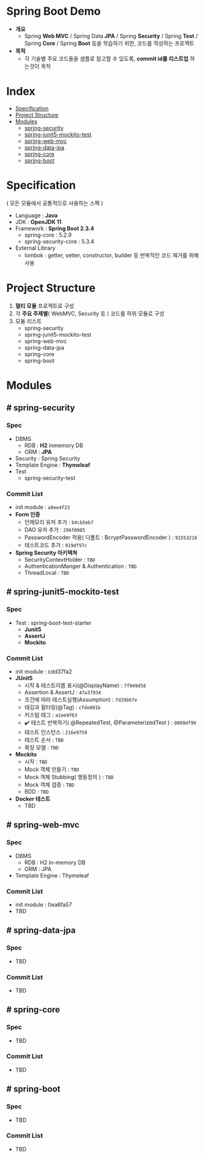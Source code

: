 # Spring Boot Demo
- **개요**
   * Spring **Web MVC** / Spring Data **JPA** / Spring **Security** / Spring **Test** / Spring **Core** / Spring **Boot** 등을 학습하기 위한, 코드를 작성하는 프로젝트
- **목적**
   * 각 기술별 주요 코드들을 샘플로 참고할 수 있도록, **commit id를 리스트업** 하는것이 목적

# Index
- [Specification](#specification)
- [Project Structure](#project-structure)
- [Modules](#modules)
   * [spring-security](#spring-security)
   * [spring-junit5-mockito-test](#-spring-junit5-mockito-test)
   * [spring-web-mvc](#spring-web-mvc)
   * [spring-data-jpa](#spring-data-jpa)
   * [spring-core](#spring-core)
   * [spring-boot](#spring-boot)

# Specification
( 모든 모듈에서 공통적으로 사용하는 스펙 )
- Language : **Java**
- JDK : **OpenJDK 11**
- Framework : **Spring Boot 2.3.4**
   * spring-core : 5.2.9
   * spring-security-core : 5.3.4
- External Library
   * lombok : getter, setter, constructor, builder 등 반복적인 코드 제거를 위해 사용 

# Project Structure
1. **멀티 모듈** 프로젝트로 구성
2. 각 **주요 주제별**( WebMVC, Security 등 ) 코드를 하위 모듈로 구성
3. 모듈 리스트
    * spring-security
    * spring-junit5-mockito-test
    * spring-web-mvc
    * spring-data-jpa
    * spring-core
    * spring-boot

# Modules

## # spring-security
### Spec
- DBMS
  * RDB : **H2** inmemory DB
  * ORM : **JPA**
- Security : Spring Security
- Template Engine : **Thymeleaf**
- Test
   * spring-security-test
### Commit List
- init module : `a8ee4f23`
- **Form 인증**
   * 인메모리 유저 추가 : `b4cb5eb7`
   * DAO 유저 추가 : `296f0985`
   * PasswordEncoder 적용( 디폴트 : BcryptPasswordEncoder ) : `91553216`
   * 테스트코드 추가 : `919df97c`
- **Spring Security 아키텍쳐**
   * SecurityContextHolder : `TBD`
   * AuthenticationManger & Authentication : `TBD`
   * ThreadLocal : `TBD`  
   
## # spring-junit5-mockito-test
### Spec
- Test : spring-boot-test-starter
   * **Junit5**
   * **AssertJ**
   * **Mockito**
### Commit List
- init module : cdd37fa2
- **JUnit5**
   * 시작 & 테스트이름 표시(@DisplayName) : `7f949d58`
   * Assertion & AssertJ : `47a37934`
   * 조건에 따라 테스트실행(Assumption) : `7d29b67e`
   * 태깅과 필터링(@Tag) : `cfde001b`
   * 커스텀 태그 : `a1ee9f63`
   * ✔️ 테스트 반복하기( @RepeatedTest, @ParameterizedTest ) : `0099df99`
   * 테스트 인스턴스 : `216e9759` 
   * 테스트 순서 : `TBD`
   * 확장 모델 : `TBD`
- **Mockito**
   * 시작 : `TBD`
   * Mock 객체 만들기 : `TBD` 
   * Mock 객체 Stubbing( 행동정의 ) : `TBD` 
   * Mock 객체 검증 : `TBD`
   * BDD : `TBD`
- **Docker 테스트**
   * TBD

## # spring-web-mvc
### Spec
- DBMS
  * RDB : H2 in-memory DB
  * ORM : JPA
- Template Engine : Thymeleaf

### Commit List
- init module : 0ea6fa57
- TBD

## # spring-data-jpa
### Spec
- TBD
### Commit List
- TBD

## # spring-core
### Spec
- TBD
### Commit List
- TBD

## # spring-boot
### Spec
- TBD
### Commit List
- TBD